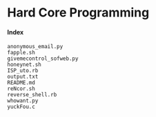 # Hard Core Programming


#### Index
```shell
anonymous_email.py 
fapple.sh
givemecontrol_sofweb.py
honeynet.sh
ISP_uto.rb
output.txt
README.md
reNcor.sh
reverse_shell.rb
whowant.py
yuckFou.c
```
